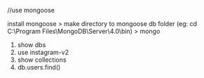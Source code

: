//use mongoose

install mongoose > make directory to mongoose db folder (eg: cd C:\Program Files\MongoDB\Server\4.0\bin) > mongo

1. show dbs
2. use instagram-v2
3. show collections
4. db.users.find()